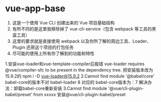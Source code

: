 # vue-app-base

1. 这是一个使用 Vue CLI 创建出来的 Vue 项目基础结构
2. 有所不同的是这里我移除掉了 vue-cli-service（包含 webpack 等工具的黑盒工具）
3. 这里的要求就是直接使用 webpack 以及你所了解的周边工具、Loader、Plugin 还原这个项目的打包任务
4. 尽可能的使用上所有你了解到的功能和特性


1.安装vue-loader和vue-template-compiler后报错
    vue-loader requires @vue/compiler-sfc to be present in the dependency tree.
    把安装版本改为15.9.2的  npm i -D vue-loader@15.9.2
2.Cannot find module '@babel/core'
    babel-core的版本不对
    babel-loader 8 对应的 babel-core版本为：7
    解决办法：卸载babel-core重新安装
3.Cannot find module '@vue/cli-plugin-babel/preset' from xxxxx
    安装@vue/cli-plugin-babel/preset

